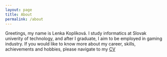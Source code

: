 ```yaml
---
layout: page
title: About
permalink: /about
---
```


Greetings, my name is Lenka Koplíková.
I study informatics at Slovak univerity of technology, and after I graduate, I aim to be employed in gaming industry.
If you would like to know more about my career, skills, achievements and hobbies, please navigate to my [CV](../CV)

